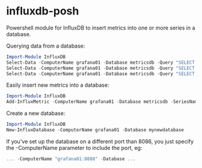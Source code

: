 # influxdb-posh
Powershell module for InfluxDB to insert metrics into one or more series in a database.

Querying data from a database:
```powershell
Import-Module InfluxDB
Select-Data -ComputerName grafana01 -Database metricsdb -Query "SELECT value FROM cpu_load WHERE dc='hq'"
Select-Data -ComputerName grafana01 -Database metricsdb -Query "SELECT value FROM cpu_load WHERE dc='hq'" -Epoch s
Select-Data -ComputerName grafana01 -Database metricsdb -Query "SELECT value FROM cpu_load WHERE dc='hq'" -Epoch m -ChunkSize 100
```

Easily insert new metrics into a database:
```powershell
Import-Module InfluxDB
Add-InfluxMetric -ComputerName grafana01 -Database metricsdb -SeriesName series1 -Value 0.4 -Tags @{ "tag1" = "value1"; }
```

Create a new database:
```powershell
Import-Module InfluxDB
New-InfluxDatabase -ComputerName grafana01 -Database mynewdatabase
```

If you've set up the database on a different port than 8086, you just specify the -ComputerName parameter to include the port, eg:
```powershell
... -ComputerName "grafana01:8888" -Database ...
```
